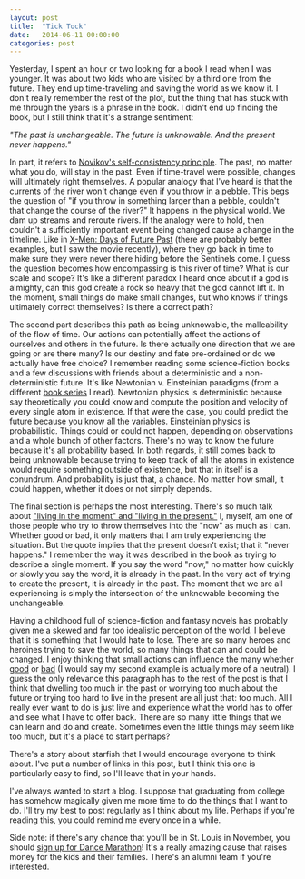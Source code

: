 ```yaml
---
layout: post
title:  "Tick Tock"
date:   2014-06-11 00:00:00
categories: post 
---
```

Yesterday, I spent an hour or two looking for a book I read when I was younger. It was about two kids who are visited by a third one from the future. They end up time-traveling and saving the world as we know it. I don't really remember the rest of the plot, but the thing that has stuck with me through the years is a phrase in the book. I didn't end up finding the book, but I still think that it's a strange sentiment:

*"The past is unchangeable. The future is unknowable. And the present never happens."*

In part, it refers to [Novikov's self-consistency principle](https://en.wikipedia.org/wiki/Novikov_self-consistency_principle). The past, no matter what you do, will stay in the past. Even if time-travel were possible, changes will ultimately right themselves. A popular analogy that I've heard is that the currents of the river won't change even if you throw in a pebble. This begs the question of "if you throw in something larger than a pebble, couldn't that change the course of the river?" It happens in the physical world. We dam up streams and reroute rivers. If the analogy were to hold, then couldn't a sufficiently important event being changed cause a change in the timeline. Like in [X-Men: Days of Future Past](https://en.wikipedia.org/wiki/X-Men:_Days_of_Future_Past) (there are probably better examples, but I saw the movie recently), where they go back in time to make sure they were never there hiding before the Sentinels come. I guess the question becomes how encompassing is this river of time? What is our scale and scope? It's like a different paradox I heard once about if a god is almighty, can this god create a rock so heavy that the god cannot lift it. In the moment, small things do make small changes, but who knows if things ultimately correct themselves? Is there a correct path?

The second part describes this path as being unknowable, the malleability of the flow of time. Our actions can potentially affect the actions of ourselves and others in the future. Is there actually one direction that we are going or are there many? Is our destiny and fate pre-ordained or do we actually have free choice? I remember reading some science-fiction books and a few discussions with friends about a deterministic and a non-deterministic future. It's like Newtonian v. Einsteinian paradigms (from a different [book series](https://en.wikipedia.org/wiki/Chronicles_of_Chaos_(fantasy_trilogy)) I read). Newtonian physics is deterministic because say theoretically you could know and compute the position and velocity of every single atom in existence. If that were the case, you could predict the future because you know all the variables. Einsteinian physics is probabilistic. Things could or could not happen, depending on observations and a whole bunch of other factors. There's no way to know the future because it's all probability based. In both regards, it still comes back to being unknowable because trying to keep track of all the atoms in existence would require something outside of existence, but that in itself is a conundrum. And probability is just that, a chance. No matter how small, it could happen, whether it does or not simply depends.

The final section is perhaps the most interesting. There's so much talk about ["living in the moment" and "living in the present."](http://bit.ly/1lInHIu) I, myself, am one of those people who try to throw themselves into the "now" as much as I can. Whether good or bad, it only matters that I am truly experiencing the situation. But the quote implies that the present doesn't exist; that it "never happens." I remember the way it was described in the book as trying to describe a single moment. If you say the word "now," no matter how quickly or slowly you say the word, it is already in the past. In the very act of trying to create the present, it is already in the past. The moment that we are all experiencing is simply the intersection of the unknowable becoming the unchangeable.

Having a childhood full of science-fiction and fantasy novels has probably given me a skewed and far too idealistic perception of the world. I believe that it is something that I would hate to lose. There are so many heroes and heroines trying to save the world, so many things that can and could be changed.  I enjoy thinking that small actions can influence the many whether [good](https://en.wikipedia.org/wiki/Pay_it_forward) or [bad](https://en.wikipedia.org/wiki/Butterfly_effect) (I would say my second example is actually more of a neutral). I guess the only relevance this paragraph has to the rest of the post is that I think that dwelling too much in the past or worrying too much about the future or trying too hard to live in the present are all just that: too much. All I really ever want to do is just live and experience what the world has to offer and see what I have to offer back. There are so many little things that we can learn and do and create. Sometimes even the little things may seem like too much, but it's a place to start perhaps?

There's a story about starfish that I would encourage everyone to think about. I've put a number of links in this post, but I think this one is particularly easy to find, so I'll leave that in your hands.

I've always wanted to start a blog. I suppose that graduating from college has somehow magically given me more time to do the things that I want to do. I'll try my best to post regularly as I think about my life. Perhaps if you're reading this, you could remind me every once in a while.

Side note: if there's any chance that you'll be in St. Louis in November, you should [sign up for Dance Marathon](http://dm.wustl.edu)! It's a really amazing cause that raises money for the kids and their families. There's an alumni team if you're interested.